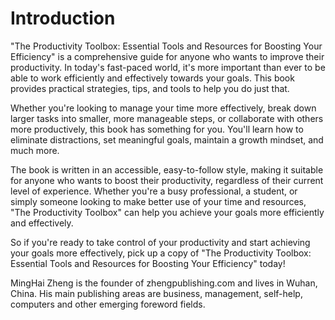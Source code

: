 # Introduction

"The Productivity Toolbox: Essential Tools and Resources for Boosting Your Efficiency" is a comprehensive guide for anyone who wants to improve their productivity. In today's fast-paced world, it's more important than ever to be able to work efficiently and effectively towards your goals. This book provides practical strategies, tips, and tools to help you do just that.

Whether you're looking to manage your time more effectively, break down larger tasks into smaller, more manageable steps, or collaborate with others more productively, this book has something for you. You'll learn how to eliminate distractions, set meaningful goals, maintain a growth mindset, and much more.

The book is written in an accessible, easy-to-follow style, making it suitable for anyone who wants to boost their productivity, regardless of their current level of experience. Whether you're a busy professional, a student, or simply someone looking to make better use of your time and resources, "The Productivity Toolbox" can help you achieve your goals more efficiently and effectively.

So if you're ready to take control of your productivity and start achieving your goals more effectively, pick up a copy of "The Productivity Toolbox: Essential Tools and Resources for Boosting Your Efficiency" today!

MingHai Zheng is the founder of zhengpublishing.com and lives in Wuhan, China. His main publishing areas are business, management, self-help, computers and other emerging foreword fields.
